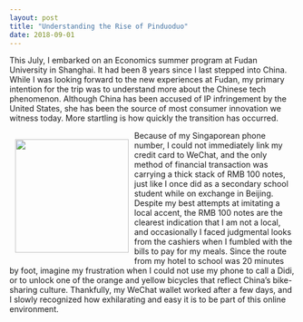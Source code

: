 ```yaml
---
layout: post
title: "Understanding the Rise of Pinduoduo"
date: 2018-09-01
---
```


This July, I embarked on an Economics summer program at Fudan University in Shanghai. It had been 8 years since I last stepped into China. While I was looking forward to the new experiences at Fudan, my primary intention for the trip was to understand more about the Chinese tech phenomenon. Although China has been accused of IP infringement by the United States, she has been the source of most consumer innovation we witness today. More startling is how quickly the transition has occurred.

<img src="https://tanzhirong.github.io/images/pinduoduo.jpg" width="200" height="200" align="left" hspace="10" vspace="15">

Because of my Singaporean phone number, I could not immediately link my credit card to WeChat, and the only method of financial transaction was carrying a thick stack of RMB 100 notes, just like I once did as a secondary school student while on exchange in Beijing. Despite my best attempts at imitating a local accent, the RMB 100 notes are the clearest indication that I am not a local, and occasionally I faced judgmental looks from the cashiers when I fumbled with the bills to pay for my meals. Since the route from my hotel to school was 20 minutes by foot, imagine my frustration when I could not use my phone to call a Didi, or to unlock one of the orange and yellow bicycles that reflect China’s bike-sharing culture. Thankfully, my WeChat wallet worked after a few days, and I slowly recognized how exhilarating and easy it is to be part of this online environment.
